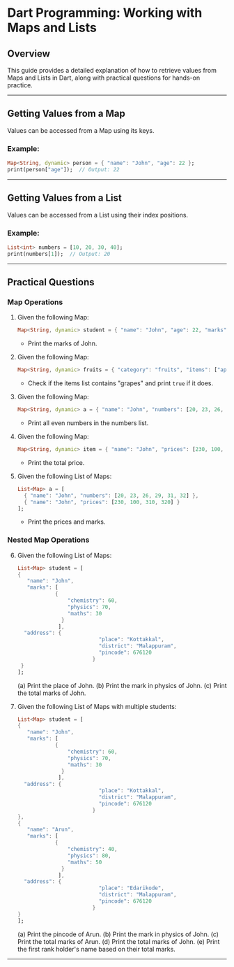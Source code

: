 # Dart Programming: Working with Maps and Lists

## Overview
This guide provides a detailed explanation of how to retrieve values from Maps and Lists in Dart, along with practical questions for hands-on practice.

---
## **Getting Values from a Map**
Values can be accessed from a Map using its keys.

### **Example:**
```dart
Map<String, dynamic> person = { "name": "John", "age": 22 };
print(person["age"]);  // Output: 22
```

---
## **Getting Values from a List**
Values can be accessed from a List using their index positions.

### **Example:**
```dart
List<int> numbers = [10, 20, 30, 40];
print(numbers[1]);  // Output: 20
```

---
## **Practical Questions**
### **Map Operations**
1. Given the following Map:
   ```dart
   Map<String, dynamic> student = { "name": "John", "age": 22, "marks": [30, 50, 60] };
   ```
   - Print the marks of John.

2. Given the following Map:
   ```dart
   Map<String, dynamic> fruits = { "category": "fruits", "items": ["apple", "orange", "pineapple", "grapes"] };
   ```
   - Check if the items list contains "grapes" and print `true` if it does.

3. Given the following Map:
   ```dart
   Map<String, dynamic> a = { "name": "John", "numbers": [20, 23, 26, 29, 31, 32] };
   ```
   - Print all even numbers in the numbers list.

4. Given the following Map:
   ```dart
   Map<String, dynamic> item = { "name": "John", "prices": [230, 100, 310, 320] };
   ```
   - Print the total price.

5. Given the following List of Maps:
   ```dart
   List<Map> a = [
     { "name": "John", "numbers": [20, 23, 26, 29, 31, 32] },
     { "name": "John", "prices": [230, 100, 310, 320] }
   ];
   ```
   - Print the prices and marks.

### **Nested Map Operations**
6. Given the following List of Maps:
   ```dart
   List<Map> student = [
   { 
      "name": "John", 
      "marks": [ 
               {  
                   "chemistry": 60,
                   "physics": 70,
                   "maths": 30
                 }
                ],
     "address": { 
                             "place": "Kottakkal",
                             "district": "Malappuram",
                             "pincode": 676120
                           } 
    }
   ];
   ```
   (a) Print the place of John.
   (b) Print the mark in physics of John.
   (c) Print the total marks of John.

7. Given the following List of Maps with multiple students:
   ```dart
   List<Map> student = [ 
   { 
      "name": "John", 
      "marks": [ 
               {  
                   "chemistry": 60,
                   "physics": 70,
                   "maths": 30
                 }
                ],
     "address": { 
                             "place": "Kottakkal",
                             "district": "Malappuram",
                             "pincode": 676120
                           } 
   },
   { 
      "name": "Arun", 
      "marks": [ 
               {  
                   "chemistry": 40,
                   "physics": 80,
                   "maths": 50
                 }
                ],
     "address": { 
                             "place": "Edarikode",
                             "district": "Malappuram",
                             "pincode": 676120
                           } 
   }
   ];
   ```
   (a) Print the pincode of Arun.
   (b) Print the mark in physics of John.
   (c) Print the total marks of Arun.
   (d) Print the total marks of John.
   (e) Print the first rank holder's name based on their total marks.

---

